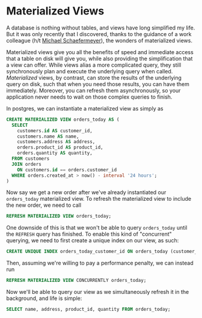 # Materialized Views

A database is nothing without tables, and views have long simplified my life. But it was only recently that I discovered, thanks to the guidance of a work colleague (h/t [Michael Schaefermeyer](https://github.com/mschae)), the wonders of materialized views.

Materialized views give you all the benefits of speed and immediate access that a table on disk will give you, while also providing the simplification that a view can offer. While views alias a more complicated query, they still synchronously plan and execute the underlying query when called. _Materialized_ views, by contrast, can store the results of the underlying query on disk, such that when you need those results, you can have them immediately. Moreover, you can refresh them asynchronously, so your application never needs to wait on those complex queries to finish.

In postgres, we can instantiate a materialized view as simply as

```sql
CREATE MATERIALIZED VIEW orders_today AS (
  SELECT
    customers.id AS customer_id,
    customers.name AS name,
    customers.address AS address,
    orders.product_id AS product_id,
    orders.quantity AS quantity,
  FROM customers
  JOIN orders
    ON customers.id == orders.customer_id
  WHERE orders.created_at > now() - interval '24 hours';
)
```

Now say we get a new order after we've already instantiated our `orders_today` materialized view. To refresh the materialized view to include the new order, we need to call
```sql
REFRESH MATERIALIZED VIEW orders_today;
```

One downside of this is that we won't be able to query `orders_today` until the `REFRESH` query has finished.
To enable this kind of "concurrent" querying, we need to first create a unique index on our view, as such:

```sql
CREATE UNIQUE INDEX orders_today_customer_id ON orders_today (customer_id);
```

Then, assuming we're willing to pay a performance penalty, we can instead run
```sql
REFRESH MATERIALIZED VIEW CONCURRENTLY orders_today;
```

Now we'll be able to query our view as we simultaneously refresh it in the background, and life is simple:

```sql
SELECT name, address, product_id, quantity FROM orders_today;
```
